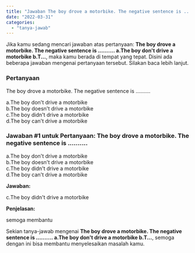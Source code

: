 ```yaml
---
title: "Jawaban The boy drove a motorbike. The negative sentence is .......... a.The boy don't drive a motorbike b.T..."
date: "2022-03-31"
categories: 
  - "tanya-jawab"
---
```


Jika kamu sedang mencari jawaban atas pertanyaan: **The boy drove a motorbike. The negative sentence is .......... a.The boy don't drive a motorbike b.T...**, maka kamu berada di tempat yang tepat. Disini ada beberapa jawaban mengenai pertanyaan tersebut. Silakan baca lebih lanjut.

### Pertanyaan

The boy drove a motorbike. The negative sentence is ..........  
  
a.The boy don't drive a motorbike  
b.The boy doesn't drive a motorbike  
c.The boy didn't drive a motorbike  
d.The boy can't drive a motorbike​

### Jawaban #1 untuk Pertanyaan: The boy drove a motorbike. The negative sentence is ..........  
  
a.The boy don't drive a motorbike  
b.The boy doesn't drive a motorbike  
c.The boy didn't drive a motorbike  
d.The boy can't drive a motorbike​

**Jawaban:**

c.The boy didn't drive a motorbike

**Penjelasan:**

semoga membantu

Sekian tanya-jawab mengenai **The boy drove a motorbike. The negative sentence is .......... a.The boy don't drive a motorbike b.T...**, semoga dengan ini bisa membantu menyelesaikan masalah kamu.
